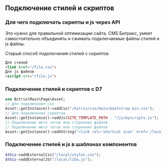 ## Подключение стилей и скриптов
### Для чего подключать скрипты и js через API
Это нужно для правильной оптимизации сайта. CMS Битрикс, умеет самостоятельно объединять и сжимать подключаемые файлы стилей и js файлы.

Старый способ подключения стилей с скриптов
```html
Для стилей
<link href="/file.css">
Для js файлов
<script src="/file.js">
```
###  Подключение стилей и скриптов с D7
```php
use Bitrix\Main\Page\Asset;
// Для подключения css
Asset::getInstance()->addCss("/bitrix/css/main/bootstrap.min.css");
// Для подключения скриптов
Asset::getInstance()->addJs(SITE_TEMPLATE_PATH . "/js/myscripts.js");
// Подключение мета тегов или сторонних файлов
// Подключение мета тегов или сторонних файлов
Asset::getInstance()->addString("<link rel='shortcut icon' href='/local/images/favicon.ico' />");
```
### Подключение стилей и js в шаблонах компонентов
```php
$this->addExternalCss("/local/styles.css");
$this->addExternalJS("/local/liba.js");
```
